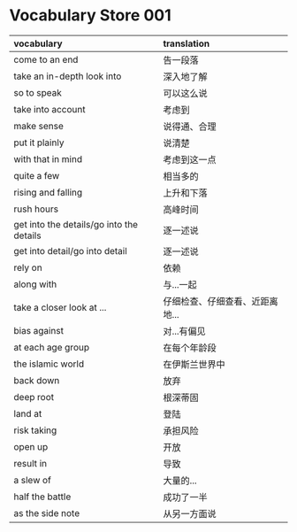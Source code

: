 # Vocabulary Store 001

|vocabulary|translation|
|:---|:---|
|come to an end|告一段落|
|take an in-depth look into|深入地了解|
|so to speak|可以这么说|
|take into account|考虑到|
|make sense|说得通、合理|
|put it plainly|说清楚|
|with that in mind|考虑到这一点|
|quite a few|相当多的|
|rising and falling|上升和下落|
|rush hours|高峰时间|
|get into the details/go into the details|逐一述说|
|get into detail/go into detail|逐一述说|
|rely on|依赖|
|along with|与...一起|
|take a closer look at ...|仔细检查、仔细查看、近距离地...|
|bias against|对...有偏见|
|at each age group|在每个年龄段|
|the islamic world|在伊斯兰世界中|
|back down|放弃|
|deep root|根深蒂固|
|land at|登陆|
|risk taking|承担风险|
|open up|开放|
|result in|导致|
|a slew of|大量的...|
|half the battle|成功了一半|
|as the side note|从另一方面说|
